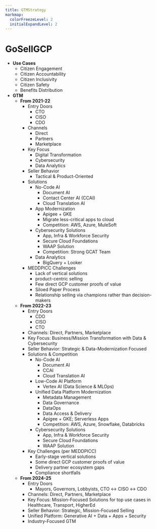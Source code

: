```yaml
---
title: GTMStrategy
markmap:
  colorFreezeLevel: 2
  initialExpandLevel: 2
---
```


# GoSellGCP

- **Use Cases**
  - Citizen Engagement
  - Citizen Accountability
  - Citizen Inclusivity
  - Citizen Safety
  - Benefits Distribution
- **GTM**
  - **From 2021-22**
    - Entry Doors
      - CTO
      - CISO
      - CDO
    - Channels
      - Direct
      - Partners
      - Marketplace
    - Key Focus
      - Digital Transformation
      - Cybersecurity
      - Data Analytics
    - Seller Behavior
      - Tactical & Product-Oriented
    - Solutions
      - No-Code AI
        - Document AI
        - Contact Center AI (CCAI)
        - Cloud Translation AI
      - App Modernization
        - Apigee + GKE
        - Migrate less-critical apps to cloud
        - Competition: AWS, Azure, MuleSoft
      - Cybersecurity Solutions
        - App, Infra & Workforce Security
        - Secure Cloud Foundations
        - WAAP Solution
        - Competition: Strong GCAT Team
      - Data Analytics
        - BigQuery + Looker
    - MEDDPICC Challenges
      - Lack of vertical solutions
      - product-centric selling
      - Few direct GCP customer proofs of value
      - Siloed Paper Process
      - Relationship selling via champions rather than decision-makers
  - **From 2022-23**
    - Entry Doors
      - CDO
      - CISO
      - CTO
    - Channels: Direct, Partners, Marketplace
    - Key Focus: Business/Mission Transformation with Data & Cybersecurity
    - Seller Behavior: Strategic & Data-Modernization Focused
    - Solutions & Competition
      - No-Code AI
        - Document AI
        - CCAI
        - Cloud Translation AI
      - Low-Code AI Platform
        - Vertex AI (Data Science & MLOps)
      - Unified Data Platform Modernization
        - Metadata Management
        - Data Governance
        - DataOps
        - Data Access & Delivery
        - Apigee + GKE; Serverless Apps
        - Competition: AWS, Azure, Snowflake, Databricks
      - Cybersecurity Solutions
        - App, Infra & Workforce Security
        - Secure Cloud Foundations
        - WAAP Solution
    - Key Challenges (per MEDDPICC)
      - Early-stage vertical solutions
      - Some direct GCP customer proofs of value
      - Delivery partner ecosystem gaps
      - Compliance shortfalls
  - **From 2024-25**
    - Entry Doors
      - Mayors, Governors, Lobbyists, CTO ↔ CISO ↔ CDO
    - Channels: Direct, Partners, Marketplace
    - Key Focus: Mission-Focused Solutions for top use cases in Healthcare, Transport, HigherEd
    - Seller Behavior: Strategic, Mission-Focused Selling
    - Unified Platform: Generative AI + Data + Apps + Security
    - Industry-Focused GTM
